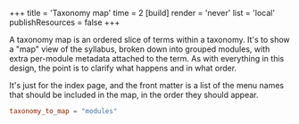 +++
title = 'Taxonomy map'
time = 2
[build]
  render = 'never'
  list = 'local'
  publishResources = false
+++

A taxonomy map is an ordered slice of terms within a taxonomy. It's to show a "map" view of the syllabus, broken down into grouped modules, with extra per-module metadata attached to the term. As with everything in this design, the point is to clarify what happens and in what order.

It's just for the index page, and the front matter is a list of the menu names that should be included in the map, in the order they should appear.

```toml
taxonomy_to_map = "modules"
```
